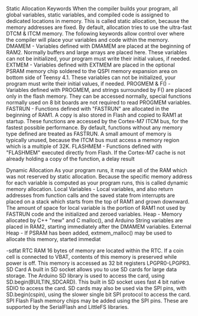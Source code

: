 Static Allocation Keywords
When the compiler builds your program, all global variables, static variables, and compiled code is assigned to dedicated locations in memory. This is called static allocation, because the memory addresses are fixed. By default, allocation tries to use the ultra-fast DTCM & ITCM memory. The following keywords allow control over where the compiler will place your variables and code within the memory.
DMAMEM - Variables defined with DMAMEM are placed at the beginning of RAM2. Normally buffers and large arrays are placed here. These variables can not be initialized, your program must write their initial values, if needed.
EXTMEM - Variables defined with EXTMEM are placed in the optional PSRAM memory chip soldered to the QSPI memory expansion area on bottom side of Teensy 4.1. These variables can not be initialized, your program must write their initial values, if needed.
PROGMEM & F() - Variables defined with PROGMEM, and strings surrounded by F() are placed only in the flash memory. They can be accessed normally, special functions normally used on 8 bit boards are not required to read PROGMEM variables.
FASTRUN - Functions defined with "FASTRUN" are allocated in the beginning of RAM1. A copy is also stored in Flash and copied to RAM1 at startup. These functions are accessed by the Cortex-M7 ITCM bus, for the fastest possible performance. By default, functions without any memory type defined are treated as FASTRUN. A small amount of memory is typically unused, because the ITCM bus must access a memory region which is a multiple of 32K.
FLASHMEM - Functions defined with "FLASHMEM" executed directly from Flash. If the Cortex-M7 cache is not already holding a copy of the function, a delay result

Dynamic Allocation
As your program runs, it may use all of the RAM which was not reserved by static allocation. Because the specific memory address for each variable is computed as your program runs, this is called dynamic memory allocation.
Local Variables - Local variables, and also return addresses from function calls and the saved state from interrupts are placed on a stack which starts from the top of RAM1 and grown downward. The amount of space for local variable is the portion of RAM1 not used by FASTRUN code and the initialized and zeroed variables.
Heap - Memory allocated by C++ "new" and C malloc(), and Arduino String variables are placed in RAM2, starting immediately after the DMAMEM variables.
External Heap - If PSRAM has been added, extmem_malloc() may be used to allocate this memory, started immediat

-sdfat
RTC RAM
16 bytes of memory are located within the RTC. If a coin cell is connected to VBAT, contents of this memory is preserved while power is off. This memory is accessed as 32 bit registers LPGPR0-LPGPR3.
SD Card
A built in SD socket allows you to use SD cards for large data storage. The Arduino SD library is used to access the card, using SD.begin(BUILTIN_SDCARD). This built in SD socket uses fast 4 bit native SDIO to access the card. SD cards may also be used via the SPI pins, with SD.begin(cspin), using the slower single bit SPI protocol to access the card.
SPI Flash
Flash memory chips may be added using the SPI pins. These are supported by the SerialFlash and LittleFS libraries.